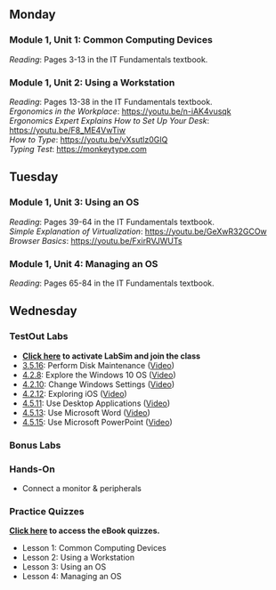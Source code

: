 ## Monday
### Module 1, Unit 1: Common Computing Devices
*Reading*: Pages 3-13 in the IT Fundamentals textbook.

### Module 1, Unit 2: Using a Workstation
*Reading*: Pages 13-38 in the IT Fundamentals textbook. \
*Ergonomics in the Workplace*: https://youtu.be/n-iAK4vusqk \
*Ergonomics Expert Explains How to Set Up Your Desk*: https://youtu.be/F8_ME4VwTiw \
*How to Type*: https://youtu.be/vXsutlz0GIQ \
*Typing Test*: https://monkeytype.com 

## Tuesday
### Module 1, Unit 3: Using an OS
*Reading*: Pages 39-64 in the IT Fundamentals textbook. \
*Simple Explanation of Virtualization*: https://youtu.be/GeXwR32GCOw \
*Browser Basics*: https://youtu.be/FxirRVJWUTs

### Module 1, Unit 4: Managing an OS
*Reading*: Pages 65-84 in the IT Fundamentals textbook.

## Wednesday
### TestOut Labs
- **[Click here](https://labsimapp.testout.com/v6_0_553/index.html/createaccount?inviteid=e427774d-aa57-4dbf-b784-d198c7d6b5de) to activate LabSim and join the class**
- [3.5.16](https://labsimapp.testout.com/v6_0_547/index.html/productviewer/1184/3.5.16): Perform Disk Maintenance ([Video](https://labsimapp.testout.com/v6_0_547/index.html/productviewer/1184/3.5.15))
- [4.2.8](https://labsimapp.testout.com/v6_0_547/index.html/productviewer/1184/4.2.8): Explore the Windows 10 OS ([Video](https://labsimapp.testout.com/v6_0_547/index.html/productviewer/1184/4.2.7))
- [4.2.10](https://labsimapp.testout.com/v6_0_547/index.html/productviewer/1184/4.2.10): Change Windows Settings ([Video](https://labsimapp.testout.com/v6_0_547/index.html/productviewer/1184/4.2.9))
- [4.2.12](https://labsimapp.testout.com/v6_0_547/index.html/productviewer/1184/4.2.12): Exploring iOS ([Video](https://labsimapp.testout.com/v6_0_547/index.html/productviewer/1184/4.2.12))
- [4.5.11](https://labsimapp.testout.com/v6_0_553/index.html/productviewer/1184/4.5.11): Use Desktop Applications ([Video](https://labsimapp.testout.com/v6_0_553/index.html/productviewer/1184/4.5.10))
- [4.5.13](https://labsimapp.testout.com/v6_0_553/index.html/productviewer/1184/4.5.13): Use Microsoft Word ([Video](https://labsimapp.testout.com/v6_0_553/index.html/productviewer/1184/4.5.12/))
- [4.5.15](https://labsimapp.testout.com/v6_0_553/index.html/productviewer/1184/4.5.15): Use Microsoft PowerPoint ([Video](https://labsimapp.testout.com/v6_0_553/index.html/productviewer/1184/4.5.14))

### Bonus Labs



### Hands-On
- Connect a monitor & peripherals

### Practice Quizzes
**[Click here](https://learn.comptia.org/app/comptia-certmaster-learn-for-itf-fc0-u61-ebook#quizzes) to access the eBook quizzes.**
- Lesson 1: Common Computing Devices
- Lesson 2: Using a Workstation
- Lesson 3: Using an OS
- Lesson 4: Managing an OS